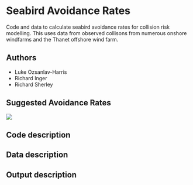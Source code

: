 # Seabird Avoidance Rates
Code and data to calculate seabird avoidance rates for collision risk modelling. This uses data from observed collisons from numerous onshore windfarms and the Thanet offshore wind farm. 

## Authors
- Luke Ozsanlav-Harris
- Richard Inger
- Richard Sherley

## Suggested Avoidance Rates

![](SuggestedARs/BasicBandAR_table.png)

## Code description

## Data description

## Output description
